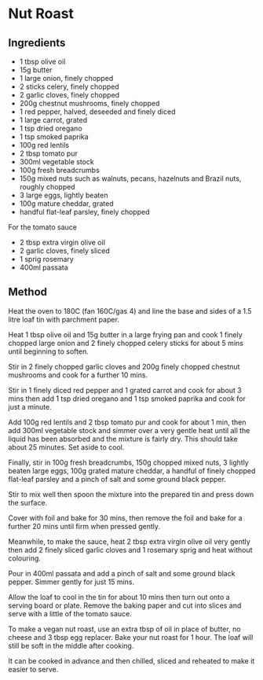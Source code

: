 # Nut Roast

## Ingredients

* 1 tbsp olive oil
* 15g butter
* 1 large onion, finely chopped
* 2 sticks celery, finely chopped
* 2 garlic cloves, finely chopped
* 200g chestnut mushrooms, finely chopped
* 1 red pepper, halved, deseeded and finely diced
* 1 large carrot, grated
* 1 tsp dried oregano
* 1 tsp smoked paprika
* 100g red lentils
* 2 tbsp tomato pur
* 300ml vegetable stock
* 100g fresh breadcrumbs
* 150g mixed nuts such as walnuts, pecans, hazelnuts and Brazil nuts, roughly chopped
* 3 large eggs, lightly beaten
* 100g mature cheddar, grated
* handful flat-leaf parsley, finely chopped

For the tomato sauce

* 2 tbsp extra virgin olive oil
* 2 garlic cloves, finely sliced
* 1 sprig rosemary
* 400ml passata

## Method

Heat the oven to 180C (fan 160C/gas 4) and line the base and sides of a 1.5 litre loaf tin with parchment paper.
  
Heat 1 tbsp olive oil and 15g butter in a large frying pan and cook 1 finely
chopped large onion and 2 finely chopped celery sticks for about 5 mins until
beginning to soften.
  
Stir in 2 finely chopped garlic cloves and 200g finely chopped chestnut mushrooms
and cook for a further 10 mins.
  
Stir in 1 finely diced red pepper and 1 grated carrot and cook for about 3 mins
then add 1 tsp dried oregano and 1 tsp smoked paprika and cook for just a minute.
  
Add 100g red lentils and 2 tbsp tomato pur  and cook for about 1 min, then add
300ml vegetable stock and simmer over a very gentle heat until all the liquid has
been absorbed and the mixture is fairly dry. This should take about 25 minutes.
Set aside to cool.
  
Finally, stir in 100g fresh breadcrumbs, 150g chopped mixed nuts, 3 lightly
beaten large eggs, 100g grated mature cheddar, a handful of finely chopped
flat-leaf parsley and a pinch of salt and some ground black pepper.
  
Stir to mix well then spoon the mixture into the prepared tin and press down the
surface.
  
Cover with foil and bake for 30 mins, then remove the foil and bake for a further
20 mins until firm when pressed gently.
  
Meanwhile, to make the sauce, heat 2 tbsp extra virgin olive oil very gently then
add 2 finely sliced garlic cloves and 1 rosemary sprig and heat without
colouring.
  
Pour in 400ml passata and add a pinch of salt and some ground black
pepper. Simmer gently for just 15 mins.
  
Allow the loaf to cool in the tin for about 10 mins then turn out onto a serving
board or plate. Remove the baking paper and cut into slices and serve with a
little of the tomato sauce.
  
To make a vegan nut roast, use an extra tbsp of oil in place of butter, no cheese
and 3 tbsp egg replacer. Bake your nut roast for 1 hour. The loaf will still be
soft in the middle after cooking.
  
It can be cooked in advance and then chilled, sliced and reheated to make it
easier to serve.
